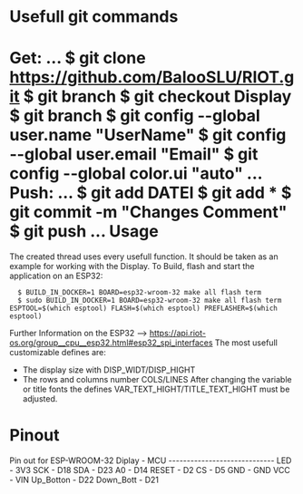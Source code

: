 Usefull git commands
================
Get:
...
    $ git clone https://github.com/BalooSLU/RIOT.git
    $ git branch
    $ git checkout Display
    $ git branch
    $ git config --global user.name "UserName"
    $ git config --global user.email "Email"
    $ git config --global color.ui "auto"
...
Push:
...
    $ git add DATEI
    $ git add *
    $ git commit -m "Changes Comment"
    $ git push
...
Usage
=====
The created thread uses every usefull function.
It should be taken as an example for working with the Display.
To Build, flash and start the application on an ESP32:
```
  $ BUILD_IN_DOCKER=1 BOARD=esp32-wroom-32 make all flash term
  $ sudo BUILD_IN_DOCKER=1 BOARD=esp32-wroom-32 make all flash term ESPTOOL=$(which esptool) FLASH=$(which esptool) PREFLASHER=$(which esptool)
```
Further Information on the ESP32 --> https://api.riot-os.org/group__cpu__esp32.html#esp32_spi_interfaces
The most usefull customizable defines are:
- The display size with DISP_WIDT/DISP_HIGHT
- The rows and columns number COLS/LINES
After changing the variable or title fonts the defines VAR_TEXT_HIGHT/TITLE_TEXT_HIGHT must be adjusted.

Pinout
======
Pin out for ESP-WROOM-32
          Diplay  	-	MCU
			-----------------------------
				  LED	      -	3V3
			  	SCK	      -	D18
			  	SDA	      -	D23
			  	A0	      -	D14
			  	RESET	    -	D2
			  	CS	      -	D5
			  	GND	      -	GND
			  	VCC	      -	VIN
        Up_Botton   - D22
        Down_Bott   - D21
		
